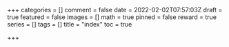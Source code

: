 +++
categories = []
comment = false
date = 2022-02-02T07:57:03Z
draft = true
featured = false
images = []
math = true
pinned = false
reward = true
series = []
tags = []
title = "index"
toc = true

+++
